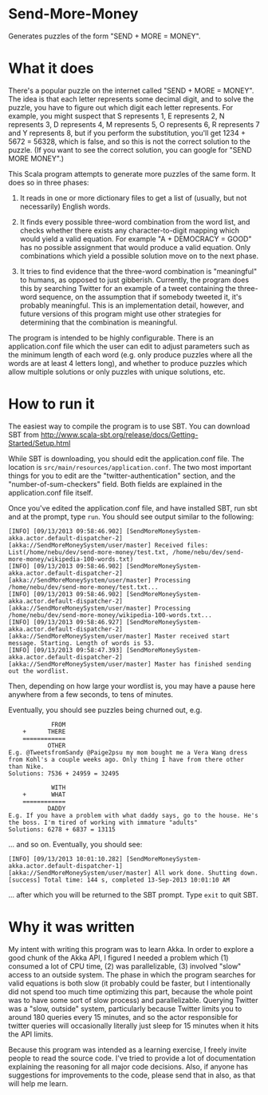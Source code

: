 Send-More-Money
===============

Generates puzzles of the form "SEND + MORE = MONEY".

What it does
============

There's a popular puzzle on the internet called "SEND + MORE = MONEY". The idea
is that each letter represents some decimal digit, and to solve the puzzle, you
have to figure out which digit each letter represents. For example, you might
suspect that S represents 1, E represents 2, N represents 3, D represents 4, M
represents 5, O represents 6, R represents 7 and Y represents 8, but if you
perform the substitution, you'll get 1234 + 5672 = 56328, which is false, and
so this is not the correct solution to the puzzle. (If you want to see the
correct solution, you can google for "SEND MORE MONEY".)

This Scala program attempts to generate more puzzles of the same form. It does
so in three phases:

1. It reads in one or more dictionary files to get a list of (usually, but not
necessarily) English words.

2. It finds every possible three-word combination from the word list, and
checks whether there exists any character-to-digit mapping which would yield a
valid equation. For example "A + DEMOCRACY = GOOD" has no possible assignment
that would produce a valid equation. Only combinations which yield a possible
solution move on to the next phase.

3. It tries to find evidence that the three-word combination is "meaningful" to
humans, as opposed to just gibberish. Currently, the program does this by
searching Twitter for an example of a tweet containing the three-word sequence,
on the assumption that if somebody tweeted it, it's probably meaningful. This is
an implementation detail, however, and future versions of this program might
use other strategies for determining that the combination is meaningful.

The program is intended to be highly configurable. There is an application.conf
file which the user can edit to adjust parameters such as the minimum length of
each word (e.g. only produce puzzles where all the words are at least 4 letters
long), and whether to produce puzzles which allow multiple solutions or only
puzzles with unique solutions, etc.

How to run it
=============

The easiest way to compile the program is to use SBT. You can download SBT from
http://www.scala-sbt.org/release/docs/Getting-Started/Setup.html

While SBT is downloading, you should edit the application.conf file. The
location is `src/main/resources/application.conf`. The two most important things
for you to edit are the "twitter-authentication" section, and the
"number-of-sum-checkers" field. Both fields are explained in the
application.conf file itself.

Once you've edited the application.conf file, and have installed SBT, run sbt
and at the prompt, type `run`. You should see output similar to the following:

    [INFO] [09/13/2013 09:58:46.902] [SendMoreMoneySystem-akka.actor.default-dispatcher-2] [akka://SendMoreMoneySystem/user/master] Received files: List(/home/nebu/dev/send-more-money/test.txt, /home/nebu/dev/send-more-money/wikipedia-100-words.txt) 
    [INFO] [09/13/2013 09:58:46.902] [SendMoreMoneySystem-akka.actor.default-dispatcher-2] [akka://SendMoreMoneySystem/user/master] Processing /home/nebu/dev/send-more-money/test.txt...
    [INFO] [09/13/2013 09:58:46.902] [SendMoreMoneySystem-akka.actor.default-dispatcher-2] [akka://SendMoreMoneySystem/user/master] Processing /home/nebu/dev/send-more-money/wikipedia-100-words.txt...
    [INFO] [09/13/2013 09:58:46.927] [SendMoreMoneySystem-akka.actor.default-dispatcher-2] [akka://SendMoreMoneySystem/user/master] Master received start message. Starting. Length of words is 53.
    [INFO] [09/13/2013 09:58:47.393] [SendMoreMoneySystem-akka.actor.default-dispatcher-2] [akka://SendMoreMoneySystem/user/master] Master has finished sending out the wordlist.

Then, depending on how large your wordlist is, you may have a pause here
anywhere from a few seconds, to tens of minutes.

Eventually, you should see puzzles being churned out, e.g.


                FROM
        +      THERE
        ============
               OTHER
    E.g. @TweetsfromSandy @Paige2psu my mom bought me a Vera Wang dress from Kohl's a couple weeks ago. Only thing I have from there other than Nike.
    Solutions: 7536 + 24959 = 32495
    
                WITH
        +       WHAT
        ============
               DADDY
    E.g. If you have a problem with what daddy says, go to the house. He's the boss. I'm tired of working with immature "adults"
    Solutions: 6278 + 6837 = 13115

... and so on. Eventually, you should see:

    [INFO] [09/13/2013 10:01:10.282] [SendMoreMoneySystem-akka.actor.default-dispatcher-1] [akka://SendMoreMoneySystem/user/master] All work done. Shutting down.
    [success] Total time: 144 s, completed 13-Sep-2013 10:01:10 AM

... after which you will be returned to the SBT prompt. Type `exit` to quit SBT.

Why it was written
==================

My intent with writing this program was to learn Akka. In order to explore a
good chunk of the Akka API, I figured I needed a problem which (1) consumed a
lot of CPU time, (2) was parallelizable, (3) involved "slow" access to an
outside system. The phase in which the program searches for valid equations is
both slow (it probably could be faster, but I intentionally did not spend too
much time optimizing this part, because the whole point was to have some sort
of slow process) and parallelizable. Querying Twitter was a "slow, outside"
system, particularly because Twitter limits you to around 180 queries every 15
minutes, and so the actor responsible for twitter queries will occasionally
literally just sleep for 15 minutes when it hits the API limits.

Because this program was intended as a learning exercise, I freely invite people
to read the source code. I've tried to provide a lot of documentation explaining
the reasoning for all major code decisions. Also, if anyone has suggestions for
improvements to the code, please send that in also, as that will help me learn.
